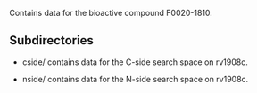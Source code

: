 Contains data for the bioactive compound F0020-1810.

## Subdirectories

- cside/ contains data for the C-side search space on rv1908c.

- nside/ contains data for the N-side search space on rv1908c.


